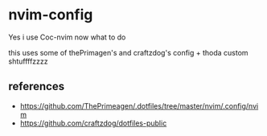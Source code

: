 # nvim-config

Yes i use Coc-nvim now what to do 
 
this uses some of thePrimagen's and craftzdog's config + thoda custom shtuffffzzzz


## references

- https://github.com/ThePrimeagen/.dotfiles/tree/master/nvim/.config/nvim
- https://github.com/craftzdog/dotfiles-public
